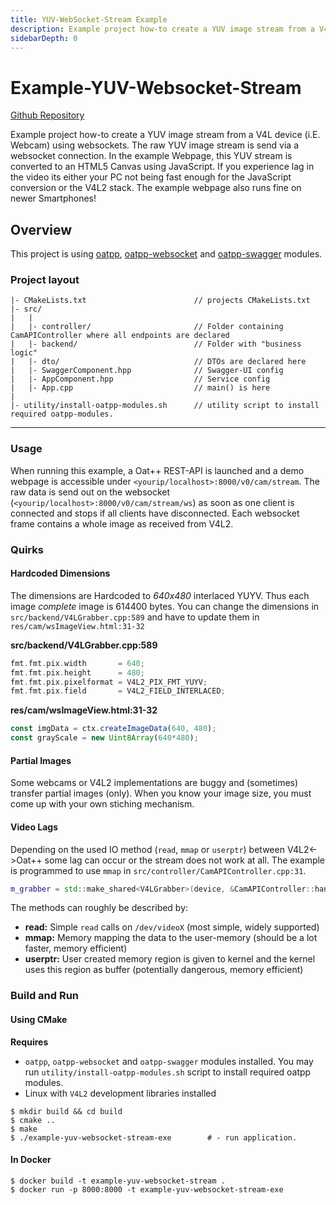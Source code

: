 ```yaml
---
title: YUV-WebSocket-Stream Example
description: Example project how-to create a YUV image stream from a V4L device (i.E. Webcam) using websockets.
sidebarDepth: 0
---
```


# Example-YUV-Websocket-Stream <seo/>

[Github Repository](https://github.com/oatpp/example-yuv-websocket-stream)

Example project how-to create a YUV image stream from a V4L device (i.E. Webcam) using websockets.
The raw YUV image stream is send via a websocket connection. In the example Webpage, this YUV stream is converted to an HTML5 Canvas using JavaScript. 
If you experience lag in the video its either your PC not being fast enough for the JavaScript conversion or the V4L2 stack.
The example webpage also runs fine on newer Smartphones!

## Overview

This project is using [oatpp](https://github.com/oatpp/oatpp), [oatpp-websocket](https://github.com/oatpp/oatpp-websocket) and [oatpp-swagger](https://github.com/oatpp/oatpp-swagger) modules.

### Project layout

```
|- CMakeLists.txt                        // projects CMakeLists.txt
|- src/
|   |
|   |- controller/                       // Folder containing CamAPIController where all endpoints are declared
|   |- backend/                          // Folder with "business logic"
|   |- dto/                              // DTOs are declared here
|   |- SwaggerComponent.hpp              // Swagger-UI config
|   |- AppComponent.hpp                  // Service config
|   |- App.cpp                           // main() is here
|
|- utility/install-oatpp-modules.sh      // utility script to install required oatpp-modules.
```

---

### Usage
When running this example, a Oat++ REST-API is launched and a demo webpage is accessible under `<yourip/localhost>:8000/v0/cam/stream`.
The raw data is send out on the websocket (`<yourip/localhost>:8000/v0/cam/stream/ws`) as soon as one client is connected and stops if all clients have disconnected.
Each websocket frame contains a whole image as received from V4L2. 

### Quirks

#### Hardcoded Dimensions

The dimensions are Hardcoded to *640x480* interlaced YUYV. Thus each image _complete_ image is 614400 bytes.
You can change the dimensions in `src/backend/V4LGrabber.cpp:589` and have to update them in `res/cam/wsImageView.html:31-32`

**src/backend/V4LGrabber.cpp:589**

```cpp
fmt.fmt.pix.width       = 640;
fmt.fmt.pix.height      = 480;
fmt.fmt.pix.pixelformat = V4L2_PIX_FMT_YUYV;
fmt.fmt.pix.field       = V4L2_FIELD_INTERLACED;
```

**res/cam/wsImageView.html:31-32**
```js
const imgData = ctx.createImageData(640, 480);
const grayScale = new Uint8Array(640*480);
```

#### Partial Images
Some webcams or V4L2 implementations are buggy and (sometimes) transfer partial images (only).
When you know your image size, you must come up with your own stiching mechanism. 

#### Video Lags
Depending on the used IO method (`read`, `mmap` or `userptr`) between V4L2<->Oat++ some lag can occur or the stream does not work at all.
The example is programmed to use `mmap` in `src/controller/CamAPIController.cpp:31`.

```cpp
m_grabber = std::make_shared<V4LGrabber>(device, &CamAPIController::handle_frame, m_imageReceivers.get(), V4LGrabber::IO_METHOD_MMAP);
```


The methods can roughly be described by:

- **read:** Simple `read` calls on `/dev/videoX` (most simple, widely supported)
- **mmap:** Memory mapping the data to the user-memory (should be a lot faster, memory efficient)
- **userptr:** User created memory region is given to kernel and the kernel uses this region as buffer (potentially dangerous, memory efficient)


### Build and Run

#### Using CMake

**Requires**

- `oatpp`, `oatpp-websocket` and `oatpp-swagger` modules installed. You may run `utility/install-oatpp-modules.sh` 
script to install required oatpp modules.
- Linux with `V4L2` development libraries installed

```
$ mkdir build && cd build
$ cmake ..
$ make 
$ ./example-yuv-websocket-stream-exe        # - run application.
```

#### In Docker

```
$ docker build -t example-yuv-websocket-stream .
$ docker run -p 8000:8000 -t example-yuv-websocket-stream-exe
```
